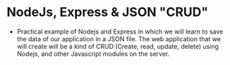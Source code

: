 # NodeJs, Express & JSON "CRUD"

- Practical example of Nodejs and Express in which we will learn to save
  the data of our application in a JSON file.
  The web application that we will create will be a kind of CRUD
  (Create, read, update, delete) using Nodejs, and other Javascript modules on the server.
